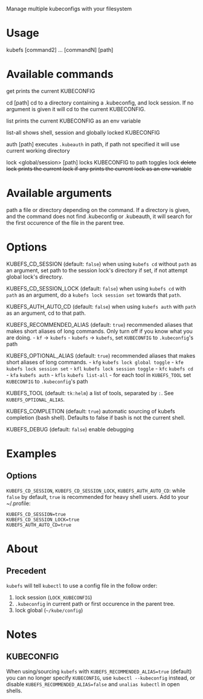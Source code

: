 Manage multiple kubeconfigs with your filesystem

# Usage

kubefs  <command1> [command2] ... [commandN] [path]

# Available commands

get
  prints the current KUBECONFIG

cd [path]
  cd to a directory containing a .kubeconfig, and lock session. If no argument
  is given it will cd to the current KUBECONFIG.

list
  prints the current KUBECONFIG as an env variable

list-all
  shows shell, session and globally locked KUBECONFIG

auth [path]
  executes `.kubeauth` in path, if path not specified it will use current
  working directory

lock
  <global/session>
    <set> [path]
      locks KUBECONFIG to path
    <toggle>
      toggles lock
    <del>
      delete lock
    <get>
      prints the current lock if any
    <list>
      prints the current lock as an env variable

# Available arguments

path  a file or directory depending on the command. If a directory is given, and
      the command does not find .kubeconfig or .kubeauth, it will search for the
      first occurence of the file in the parent tree.

# Options

KUBEFS_CD_SESSION (default: `false`)
  when using `kubefs cd` without `path` as an argument, set path to the session
  lock's directory if set, if not attempt global lock's directory.

KUBEFS_CD_SESSION_LOCK (default: `false`)
  when using `kubefs cd` with `path` as an argument, do a
  `kubefs lock session set` towards that `path`.

KUBEFS_AUTH_AUTO_CD (default: `false`)
  when using `kubefs auth` with `path` as an argument, cd to that path.

KUBEFS_RECOMMENDED_ALIAS (default: `true`)
  recommended aliases that makes short aliases of long commands. Only turn off
  if you know what you are doing.
    - `kf` -> `kubefs`
    - `kubefs` -> `kubefs`, set `KUBECONFIG` to `.kubeconfig`'s path

KUBEFS_OPTIONAL_ALIAS  (default: `true`)
  recommended aliases that makes short aliases of long commands.
    - `kfg` `kubefs lock global toggle`
    - `kfe` `kubefs lock session set`
    - `kfl` `kubefs lock session toggle`
    - `kfc` `kubefs cd`
    - `kfa` `kubefs auth`
    - `kfls` `kubefs list-all`
    - for each tool in `KUBEFS_TOOL` set `KUBECONFIG` to `.kubeconfig`'s path 

KUBEFS_TOOL (default: `tk:helm`)
  a list of tools, separated by `:`. See `KUBEFS_OPTIONAL_ALIAS`.

KUBEFS_COMPLETION (default: `true`)
  automatic sourcing of kubefs completion (bash shell). Defaults to false if
  bash is not the current shell.

KUBEFS_DEBUG (default: `false`)
  enable debugging

# Examples
## Options

`KUBEFS_CD_SESSION`, `KUBEFS_CD_SESSION_LOCK`, `KUBEFS_AUTH_AUTO_CD`: while
`false` by default, `true` is recommended for heavy shell users. Add to your
~/.profile:

```
KUBEFS_CD_SESSION=true
KUBEFS_CD_SESSION_LOCK=true
KUBEFS_AUTH_AUTO_CD=true
```

# About
## Precedent

`kubefs` will tell `kubectl` to use a config file in the follow order:

1. lock session (`LOCK_KUBECONFIG`)
2. `.kubeconfig` in current path or first occurence in the parent tree.
3. lock global (`~/kube/config`)

# Notes
## KUBECONFIG

When using/sourcing `kubefs` with `KUBEFS_RECOMMENDED_ALIAS=true` (default) you
can no longer specify `KUBECONFIG`, use `kubectl --kubeconfig` instead, or
disable `KUBEFS_RECOMMENDED_ALIAS=false` and `unalias kubectl` in open shells.

